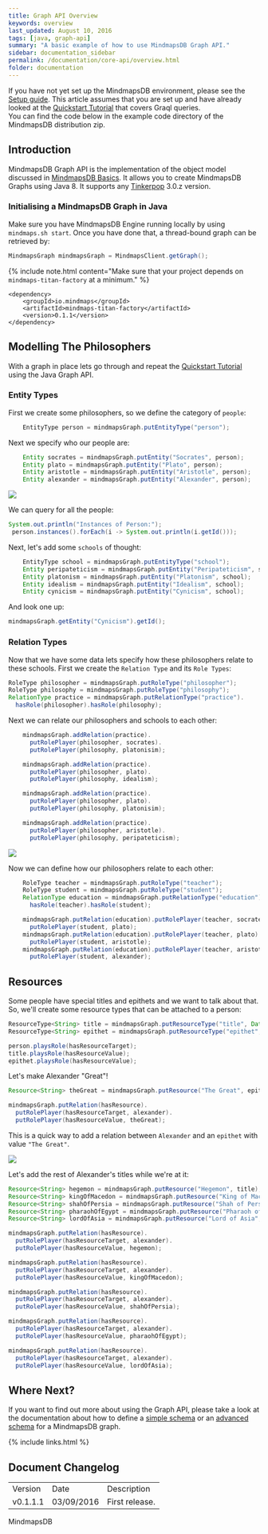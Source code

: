 ```yaml
---
title: Graph API Overview
keywords: overview
last_updated: August 10, 2016
tags: [java, graph-api]
summary: "A basic example of how to use MindmapsDB Graph API."
sidebar: documentation_sidebar
permalink: /documentation/core-api/overview.html
folder: documentation
---
```


If you have not yet set up the MindmapsDB environment, please see the [Setup guide](../get-started/setup-guide.html). This article assumes that you are set up and have already looked at the [Quickstart Tutorial](../the-basics/quickstart-tutorial.html) that covers Graql queries.   
You can find the code below in the example code directory of the MindmapsDB distribution zip.

## Introduction

MindmapsDB Graph API is the implementation of the object model discussed in
[MindmapsDB Basics](../the-basics/mindmaps-basics.html). It allows you to create MindmapsDB Graphs using Java 8. It supports any [Tinkerpop](http://tinkerpop.incubator.apache.org/docs/3.0.2-incubating/) 3.0.z version.

### Initialising a MindmapsDB Graph in Java    

Make sure you have MindmapsDB Engine running locally by using `mindmaps.sh start`.
Once you have done that, a thread-bound graph can be retrieved by:

```java
MindmapsGraph mindmapsGraph = MindmapsClient.getGraph();
```

{% include note.html content="Make sure that your project depends on `mindmaps-titan-factory` at a minimum." %}

```
<dependency>
    <groupId>io.mindmaps</groupId>
    <artifactId>mindmaps-titan-factory</artifactId>
    <version>0.1.1</version>
</dependency>
```

## Modelling The Philosophers

With a graph in place lets go through and repeat the [Quickstart
Tutorial](../the-basics/quickstart-tutorial) using the Java Graph API.

### Entity Types

First we create some philosophers, so we define the category of `people`:

```java
    EntityType person = mindmapsGraph.putEntityType("person");
```

Next we specify who our people are:

```java
    Entity socrates = mindmapsGraph.putEntity("Socrates", person);
    Entity plato = mindmapsGraph.putEntity("Plato", person);
    Entity aristotle = mindmapsGraph.putEntity("Aristotle", person);
    Entity alexander = mindmapsGraph.putEntity("Alexander", person);
```

![](/images/phil.png)

We can query for all the people:

```java
System.out.println("Instances of Person:");
 person.instances().forEach(i -> System.out.println(i.getId()));
```

Next, let's add some `schools` of thought:

```java
    EntityType school = mindmapsGraph.putEntityType("school");
    Entity peripateticism = mindmapsGraph.putEntity("Peripateticism", school);
    Entity platonism = mindmapsGraph.putEntity("Platonism", school);
    Entity idealism = mindmapsGraph.putEntity("Idealism", school);
    Entity cynicism = mindmapsGraph.putEntity("Cynicism", school);
```

And look one up:

```java
mindmapsGraph.getEntity("Cynicism").getId();
```   

### Relation Types

Now that we have some data lets specify how these philosophers relate to these schools. First we create the `Relation Type` and its `Role Types`:

```java
RoleType philosopher = mindmapsGraph.putRoleType("philosopher");
RoleType philosophy = mindmapsGraph.putRoleType("philosophy");
RelationType practice = mindmapsGraph.putRelationType("practice").
  hasRole(philosopher).hasRole(philosophy);
```

Next we can relate our philosophers and schools to each other:

```java
    mindmapsGraph.addRelation(practice).  
      putRolePlayer(philosopher, socrates).
      putRolePlayer(philosophy, platonisim);

    mindmapsGraph.addRelation(practice).
      putRolePlayer(philosopher, plato).
      putRolePlayer(philosophy, idealism);

    mindmapsGraph.addRelation(practice).
      putRolePlayer(philosopher, plato).
      putRolePlayer(philosophy, platonisim);

    mindmapsGraph.addRelation(practice).
      putRolePlayer(philosopher, aristotle).
      putRolePlayer(philosophy, peripateticism);
```

![](/images/practice.png)

Now we can define how our philosophers relate to each other:

```java
    RoleType teacher = mindmapsGraph.putRoleType("teacher");
    RoleType student = mindmapsGraph.putRoleType("student");
    RelationType education = mindmapsGraph.putRelationType("education").
      hasRole(teacher).hasRole(student);

    mindmapsGraph.putRelation(education).putRolePlayer(teacher, socrates).
      putRolePlayer(student, plato);
    mindmapsGraph.putRelation(education).putRolePlayer(teacher, plato).
      putRolePlayer(student, aristotle);
    mindmapsGraph.putRelation(education).putRolePlayer(teacher, aristotle).
      putRolePlayer(student, alexander);
```

## Resources

Some people have special titles and epithets and we want to talk about that.
So, we'll create some resource types that can be attached to a person:

```java
ResourceType<String> title = mindmapsGraph.putResourceType("title", Data.STRING);
ResourceType<String> epithet = mindmapsGraph.putResourceType("epithet", Data.STRING);

person.playsRole(hasResourceTarget);
title.playsRole(hasResourceValue);
epithet.playsRole(hasResourceValue);
```

Let's make Alexander "Great"!

```java
Resource<String> theGreat = mindmapsGraph.putResource("The Great", epithet);

mindmapsGraph.putRelation(hasResource).
  putRolePlayer(hasResourceTarget, alexander).
  putRolePlayer(hasResourceValue, theGreat);
```

This is a quick way to add a relation between `Alexander` and an `epithet` with value `"The Great"`.

![](/images/epithet.png)

Let's add the rest of Alexander's titles while we're at it:

```java
Resource<String> hegemon = mindmapsGraph.putResource("Hegemon", title);
Resource<String> kingOfMacedon = mindmapsGraph.putResource("King of Macedon", title);
Resource<String> shahOfPersia = mindmapsGraph.putResource("Shah of Persia", title);
Resource<String> pharaohOfEgypt = mindmapsGraph.putResource("Pharaoh of Egypt", title);
Resource<String> lordOfAsia = mindmapsGraph.putResource("Lord of Asia", title);

mindmapsGraph.putRelation(hasResource).
  putRolePlayer(hasResourceTarget, alexander).
  putRolePlayer(hasResourceValue, hegemon);

mindmapsGraph.putRelation(hasResource).
  putRolePlayer(hasResourceTarget, alexander).
  putRolePlayer(hasResourceValue, kingOfMacedon);

mindmapsGraph.putRelation(hasResource).
  putRolePlayer(hasResourceTarget, alexander).
  putRolePlayer(hasResourceValue, shahOfPersia);

mindmapsGraph.putRelation(hasResource).
  putRolePlayer(hasResourceTarget, alexander).
  putRolePlayer(hasResourceValue, pharaohOfEgypt);

mindmapsGraph.putRelation(hasResource).
  putRolePlayer(hasResourceTarget, alexander).
  putRolePlayer(hasResourceValue, lordOfAsia);
```

## Where Next?
If you want to find out more about using the Graph API, please take a look at the documentation about how to define a [simple schema](../core-api/simple-schema-definition.html) or an [advanced schema](../core-api/advanced-schema-definition.html) for a MindmapsDB graph.

{% include links.html %}

## Document Changelog  

<table>
    <tr>
        <td>Version</td>
        <td>Date</td>
        <td>Description</td>        
    </tr>
        <tr>
        <td>v0.1.1.1</td>
        <td>03/09/2016</td>
        <td>First release.</td>        
    </tr>

</table>MindmapsDB
